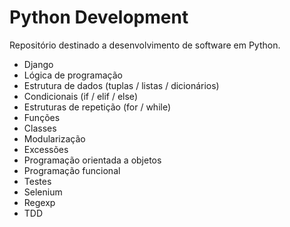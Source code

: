 # Python Development

Repositório destinado a desenvolvimento de software em Python.

* Django
* Lógica de programação
* Estrutura de dados (tuplas / listas / dicionários)
* Condicionais (if / elif / else)
* Estruturas de repetição (for / while)
* Funções
* Classes
* Modularização
* Excessões
* Programação orientada a objetos
* Programação funcional
* Testes
* Selenium
* Regexp
* TDD
